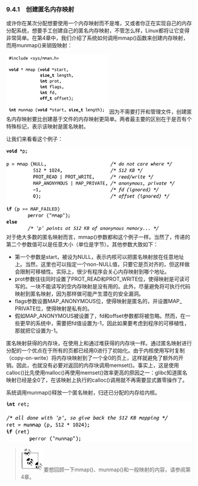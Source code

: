 ### 9.4.1　创建匿名内存映射

或许你在某次分配想要使用一个内存映射而不是堆，又或者你正在实现自己的内存分配系统，想要手工创建自己的匿名内存映射，不管怎么样，Linux都将让它变得非常简单。在第4章中，我们介绍了系统如何调用mmap()函数来创建内存映射，而用munmap()来销毁映射：



![424.png](../images/424.png)
因为不需要打开和管理文件，创建匿名内存映射要比创建基于文件的内存映射更简单。两者最主要的区别在于是否有个特殊标记，表示该映射是匿名映射。

让我们来看看这个例子：



![425.png](../images/425.png)
对于绝大多数的匿名映射而言，mmap()参数都和这个例子一样。当然了，传递的第二个参数值可以是任意大小（单位是字节）。其他参数大致如下：

+ 第一个参数是start，被设为NULL，表示内核可以把匿名映射放在任意地址上。当然，这里也可以指定一个non-NULL值，只要它是页对齐的，但这样做会限制可移植性。实际上，很少有程序会关心内存映射到哪个地址。
+ prot参数往往同时设置了PROT_READ和PROT_WRITE位，使得映射是可读可写的。一块不能读写的空内存映射是没有用的。此外，尽量避免将可执行代码映射到匿名映射，因为那样做可能产生潜在的安全漏洞。
+ flags参数设置MAP_ANONYMOUS位，使得映射是匿名的，并设置MAP_ PRIVATE位，使得映射是私有的。
+ 假如MAP_ANONYMOUS被设置了，fd和offset参数都将被忽略。然而，在一些更早的系统中，需要把fd值设置为-1，因此如果要考虑到程序的可移植性，那就把它设置为-1。

匿名映射获得的内存块，在使用上和通过堆获得的内存块一样。通过匿名映射进行分配的一个优点在于所有的页都已经用0进行了初始化。由于内核使用写时复制（copy-on-write）将内存块映射到了一个全0的页上，这样就避免了额外的开销。因此，也就没有必要对返回的内存块调用memset()。事实上，这是使用calloc()比先使用malloc()再使用memset()效率更高的原因之一：glibc知道匿名映射已经是全0了，在该映射上执行的calloc()调用就不再需要显式置零操作了。

系统调用munmap()释放一个匿名映射，归还已分配的内存给内核。



![426.png](../images/426.png)
> <img class="my_markdown" src="../images/1.png" style="width:62px;  height: 63px; "/>要想回顾一下mmap()、munmap()和一般映射的内容，请参阅第4章。

